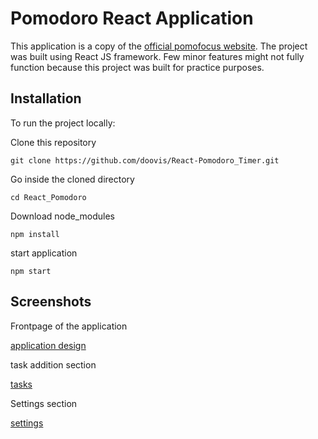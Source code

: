 # Pomodoro React Application

This application is a copy of the [official pomofocus website](https://pomofocus.io).
The project was built using React JS framework.
Few minor features might not fully function because this project was built for practice purposes.

## Installation

To run the project locally:

Clone this repository

```
git clone https://github.com/doovis/React-Pomodoro_Timer.git
```

Go inside the cloned directory

```
cd React_Pomodoro
```

Download node_modules

```
npm install
```

start application

```
npm start
```

## Screenshots

Frontpage of the application

[application design](./screenshots/Design.png)

task addition section

[tasks](./screenshots/Task_addition.png)

Settings section

[settings](./screenshots/Settings.png)